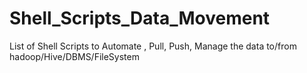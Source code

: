 # Shell_Scripts_Data_Movement
List of Shell Scripts to Automate , Pull, Push, Manage the data to/from hadoop/Hive/DBMS/FileSystem 
